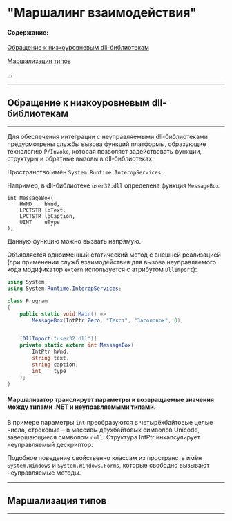 ﻿# "Маршалинг взаимодействия"

#### Содержание: ####

[Обращение к низкоуровневым dll-библиотекам](https://github.com/sharpist/C_Sharp/blob/master/Marshaling/Marshaling.md#Обращение-к-низкоуровневым-dll-библиотекам)

[Маршализация типов](https://github.com/sharpist/C_Sharp/blob/master/Marshaling/Marshaling.md#Маршализация-типов)

[...](https://github.com/)
_______________________________________________________________________________
## Обращение к низкоуровневым dll-библиотекам
_______________________________________________________________________________

Для обеспечения интеграции с неуправляемыми dll-библиотеками предусмотрены
службы вызова функций платформы, образующие технологию ```P/Invoke```, которая
позволяет задействовать функции, структуры и обратные вызовы в dll-библиотеках.

Пространство имён ```System.Runtime.InteropServices```.

Например, в dll-библиотеке ```user32.dll``` определена функция ```MessageBox```:
```
int MessageBox(
    HWND    hWnd,
    LPCTSTR lpText,
    LPCTSTR lpCaption,
    UINT    uType
);
```
Данную функцию можно вызвать напрямую.

Объявляется одноименный статический метод с внешней реализацией (при применении
служб взаимодействия для вызова неуправляемого кода модификатор ```extern```
используется с атрибутом ```DllImport```):
```c#
using System;
using System.Runtime.InteropServices;

class Program
{
    public static void Main() =>
        MessageBox(IntPtr.Zero, "Текст", "Заголовок", 0);


    [DllImport("user32.dll")]
    private static extern int MessageBox(
        IntPtr hWnd,
        string text,
        string caption,
        int    type
    );
}
```
#### Маршализатор транслирует параметры и возвращаемые значения между типами .NET и неуправляемыми типами. ####

В примере параметры ```int``` преобразуются в четырёхбайтовые целые числа, строковые
 – в массивы двухбайтовых символов Unicode, завершающиеся символом ```null```.
Структура IntPtr инкапсулирует неуправляемый дескриптор.

Подобное поведение свойственно классам из пространств имён ```System.Windows``` и
```System.Windows.Forms```, которые свободно вызывают неуправляемые методы.
_______________________________________________________________________________
## Маршализация типов
_______________________________________________________________________________

